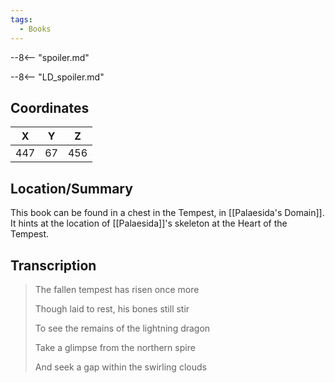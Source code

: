 ```yaml
---
tags:
  - Books
---
```


--8<-- "spoiler.md"

--8<-- "LD_spoiler.md"

## Coordinates
| **X** | **Y** | **Z** |
| :---: | :---: | :---: |
|  447  |  67   |  456  |

## Location/Summary
This book can be found in a chest in the Tempest, in [[Palaesida's Domain]]. It hints at the location of [[Palaesida]]'s skeleton at the Heart of the Tempest.

## Transcription
> The fallen tempest has risen once more
>
> Though laid to rest, his bones still stir
>
> To see the remains of the lightning dragon
>
> Take a glimpse from the northern spire
>
> And seek a gap within the swirling clouds

